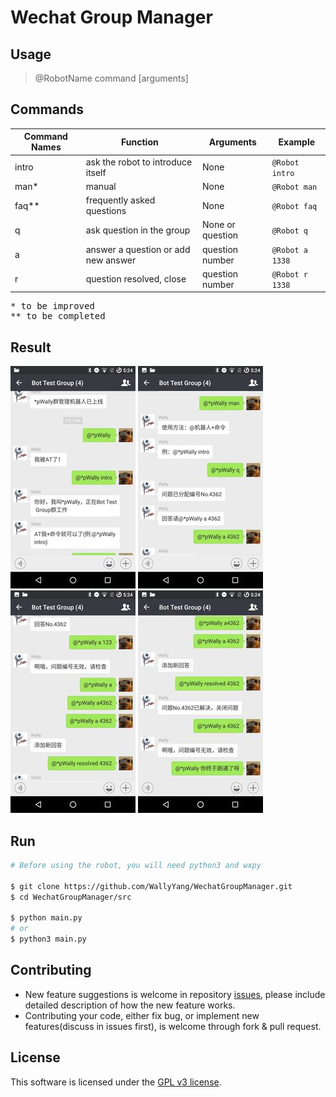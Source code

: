 # Wechat Group Manager

## Usage
> @RobotName command [arguments]

## Commands

| Command Names | Function                            | Arguments        | Example         |
|---------------|-------------------------------------|------------------|-----------------|
| intro         | ask the robot to introduce itself   | None             | `@Robot intro`  |
| man*          | manual                              | None            | `@Robot man`    |
| faq**         | frequently asked questions          | None             | `@Robot faq`    |
| q             | ask question in the group           | None or question | `@Robot q`      |
| a             | answer a question or add new answer | question number  | `@Robot a 1338` |
| r             | question resolved, close            | question number  | `@Robot r 1338` |
<pre>
* to be improved
** to be completed
</pre>

## Result
![Result Screenshot 1](./img/result1.jpg)
![Result Screenshot 2](./img/result2.jpg)
![Result Screenshot 3](./img/result3.jpg)
![Result Screenshot 4](./img/result4.jpg)

## Run
```bash
# Before using the robot, you will need python3 and wxpy

$ git clone https://github.com/WallyYang/WechatGroupManager.git
$ cd WechatGroupManager/src

$ python main.py
# or 
$ python3 main.py
```

## Contributing
  * New feature suggestions is welcome in repository [issues](https://github.com/WallyYang/WechatGroupManager/issues), please include detailed description of how the new feature works.
  * Contributing your code, either fix bug, or implement new features(discuss in issues first), is welcome through fork & pull request.

## License
This software is licensed under the [GPL v3 license](https://www.gnu.org/copyleft/gpl.html).
